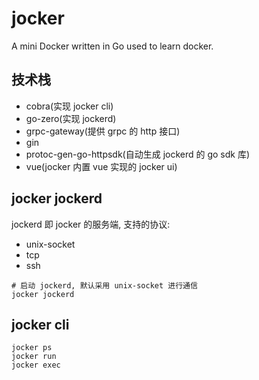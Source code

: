 # jocker
A mini Docker written in Go used to learn docker.

## 技术栈

* cobra(实现 jocker cli)
* go-zero(实现 jockerd)
* grpc-gateway(提供 grpc 的 http 接口)
* gin
* protoc-gen-go-httpsdk(自动生成 jockerd 的 go sdk 库)
* vue(jocker 内置 vue 实现的 jocker ui)

## jocker jockerd

jockerd 即 jocker 的服务端, 支持的协议:
* unix-socket
* tcp
* ssh

```shell
# 启动 jockerd, 默认采用 unix-socket 进行通信
jocker jockerd
```

## jocker cli

```shell
jocker ps
jocker run
jocker exec
```
